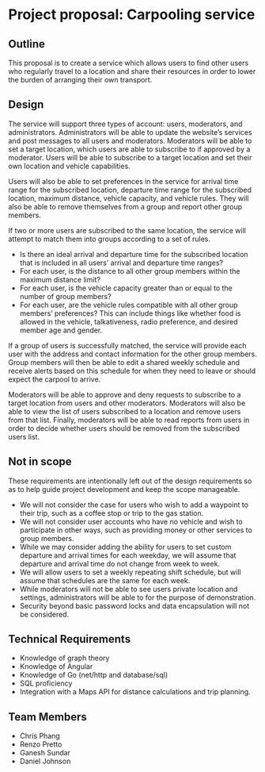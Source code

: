 # Project proposal: Carpooling service

## Outline

This proposal is to create a service which allows users to find other users who regularly travel to a location and share their resources in order to lower the burden of arranging their own transport.

## Design

The service will support three types of account: users, moderators, and administrators. Administrators will be able to update the website’s services and post messages to all users and moderators. Moderators will be able to set a target location, which users are able to subscribe to if approved by a moderator. Users will be able to subscribe to a target location and set their own location and vehicle capabilities.

Users will also be able to set preferences in the service for arrival time range for the subscribed location, departure time range for the subscribed location, maximum distance, vehicle capacity, and vehicle rules. They will also be able to remove themselves from a group and report other group members.

If two or more users are subscribed to the same location, the service will attempt to match them into groups according to a set of rules. 

* Is there an ideal arrival and departure time for the subscribed location that is included in all users’ arrival and departure time ranges?
* For each user, is the distance to all other group members within the maximum distance limit?
* For each user, is the vehicle capacity greater than or equal to the number of group members?
* For each user, are the vehicle rules compatible with all other group members’ preferences? This can include things like whether food is allowed in the vehicle, talkativeness, radio preference, and desired member age and gender.

If a group of users is successfully matched, the service will provide each user with the address and contact information for the other group members. Group members will then be able to edit a shared weekly schedule and receive alerts based on this schedule for when they need to leave or should expect the carpool to arrive.
	
Moderators will be able to approve and deny requests to subscribe to a target location from users and other moderators. Moderators will also be able to view the list of users subscribed to a location and remove users from that list. Finally, moderators will be able to read reports from users in order to decide whether users should be removed from the subscribed users list.

## Not in scope

These requirements are intentionally left out of the design requirements so as to help guide project development and keep the scope manageable.

* We will not consider the case for users who wish to add a waypoint to their trip, such as a coffee stop or trip to the gas station.
* We will not consider user accounts who have no vehicle and wish to participate in other ways, such as providing money or other services to group members.
* While we may consider adding the ability for users to set custom departure and arrival times for each weekday, we will assume that departure and arrival time do not change from week to week.
* We will allow users to set a weekly repeating shift schedule, but will assume that schedules are the same for each week.
* While moderators will not be able to see users private location and settings, administrators will be able to for the purpose of demonstration.
* Security beyond basic password locks and data encapsulation will not be considered.

## Technical Requirements

* Knowledge of graph theory
* Knowledge of Angular
* Knowledge of Go (net/http and database/sql)
* SQL proficiency
* Integration with a Maps API for distance calculations and trip planning.

## Team Members

* Chris Phang
* Renzo Pretto
* Ganesh Sundar
* Daniel Johnson



